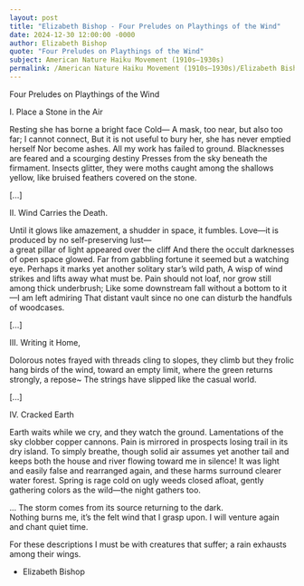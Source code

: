 ```yaml
---
layout: post
title: "Elizabeth Bishop - Four Preludes on Playthings of the Wind"
date: 2024-12-30 12:00:00 -0000
author: Elizabeth Bishop
quote: "Four Preludes on Playthings of the Wind"
subject: American Nature Haiku Movement (1910s–1930s)
permalink: /American Nature Haiku Movement (1910s–1930s)/Elizabeth Bishop/Elizabeth Bishop - Four Preludes on Playthings of the Wind
---
```


Four Preludes on Playthings of the Wind

I.  Place a Stone in the Air

Resting she has borne a bright face Cold—
A mask, too near, but also too far; I cannot connect,
But it is not useful to bury her, she has never emptied herself
Nor become ashes. All my work has failed to ground.
Blacknesses are feared and a scourging destiny
Presses from the sky beneath the firmament. 
Insects glitter, they were moths caught among the shallows
yellow, like bruised feathers covered on the stone.

[...]

II.  Wind Carries the Death.

Until it glows like amazement, a shudder in space,
it fumbles. Love—it is produced by no self-preserving lust—  
a great pillar of light appeared over the cliff
And there the occult darknesses of open space glowed.
Far from gabbling fortune it seemed but a watching eye.
Perhaps it marks yet another solitary star’s wild path,
A wisp of wind strikes and lifts away what must be.
Pain should not loaf, nor grow still among thick underbrush;
Like some downstream fall without a bottom to it—I am left admiring
That distant vault since no one can disturb the handfuls of woodcases.

[...]

III.  Writing it Home,

Dolorous notes frayed with threads cling to slopes,
they climb but they frolic hang birds of the wind,
toward an empty limit, where the green returns strongly, a repose~
The strings have slipped like the casual world.

[...]

IV.  Cracked Earth

Earth waits while we cry, and they watch the ground.
Lamentations of the sky clobber copper cannons.
Pain is mirrored in prospects losing trail in its dry island.
To simply breathe, though solid air assumes yet another
tail and keeps both the house and river flowing toward me in silence!
It was light and easily false and rearranged again,
and these harms surround clearer water forest.
Spring is rage cold on ugly weeds closed afloat,
gently gathering colors as the wild—the night gathers too.

...
The storm comes from its source returning to the dark.  
Nothing burns me, it’s the felt wind that I grasp upon.
I will venture again and chant quiet time.

             
For these descriptions I must
be with creatures that suffer; a rain exhausts among their wings.

- Elizabeth Bishop
